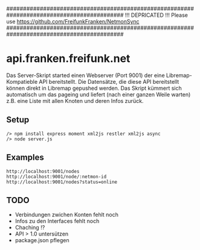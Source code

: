 ###########################################################################################
!!! DEPRICATED !!! 
Please use https://github.com/FreifunkFranken/NetmonSync
###########################################################################################


# api.franken.freifunk.net #

Das Server-Skript started einen Webserver (Port 9001) der eine Libremap-Kompatieble API bereitstellt.
Die Datensätze, die diese API bereitstellt können direkt in Libremap gepushed werden.
Das Skript kümmert sich automatisch um das pageing und liefert (nach einer ganzen Weile warten) z.B. eine Liste mit allen Knoten und deren Infos zurück.


## Setup ##
```
/> npm install express moment xml2js restler xml2js async
/> node server.js
```


## Examples ##
```
http://localhost:9001/nodes
http://localhost:9001/node/:netmon-id
http://localhost:9001/nodes?status=online
```

## TODO ##
* Verbindungen zwichen Konten fehlt noch
* Infos zu den Interfaces fehlt noch
* Chaching !?
* API > 1.0 untersützen
* package.json pflegen
